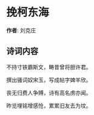 # 挽柯东海

**作者**: 刘克庄

## 诗词内容

不持寸铁霸斯文，畴昔曾将胆许君。

撰出骚词奴宋玉，写成帖字婢羊欣。

丧无归费人争赙，诗有高名虏亦闻。

昨览埋铭增感怆，累累旧友去为坟。

